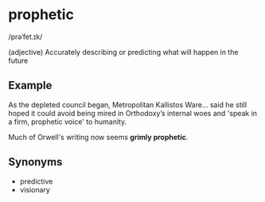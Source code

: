 # prophetic

/prəˈfet.ɪk/

(adjective) Accurately describing or predicting what will happen in the future

## Example

As the depleted council began, Metropolitan Kallistos Ware... said he still hoped it could avoid being mired in Orthodoxy’s internal woes and 'speak in a firm, prophetic voice' to humanity.

Much of Orwell's writing now seems **grimly prophetic**.

## Synonyms

+ predictive
+ visionary
